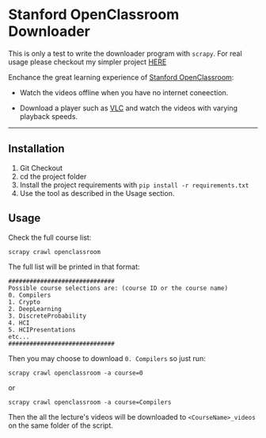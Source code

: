 Stanford OpenClassroom Downloader
===================

This is only a test to write the downloader program with `scrapy`.
For real usage please checkout my simpler project [HERE](https://github.com/AlmogCohen/open_classroom_downloader)


Enchance the great learning experience of [Stanford OpenClassroom](http://openclassroom.stanford.edu/MainFolder/HomePage.php):

 - Watch the videos offline when you have no internet coneection.
 
 - Download a player such as [VLC](http://www.videolan.org/vlc/) and watch the videos with varying playback speeds.

----------


Installation
-------------

 1. Git Checkout
 2. cd the project folder
 3. Install the project requirements with `pip install -r requirements.txt`
 4. Use the tool as described in the Usage section.

Usage
-------------

Check the full course list:

    scrapy crawl openclassroom
The full list will be printed in that format:

    ##############################
    Possible course selections are: (course ID or the course name)
    0. Compilers
    1. Crypto
    2. DeepLearning
    3. DiscreteProbability
    4. HCI
    5. HCIPresentations
    etc...
    ##############################

Then you may choose to download `0. Compilers` so just run:

    scrapy crawl openclassroom -a course=0
or
	

    scrapy crawl openclassroom -a course=Compilers

Then the all the lecture's videos will be downloaded to `<CourseName>_videos` on the same folder of the script.